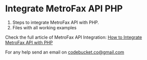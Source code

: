 # Integrate MetroFax API PHP
1. Steps to integrate MetroFax API with PHP.
2. Files with all working examples

Check the full article of MetroFax API Integration: <a href="http://code-bucket.co/integrate-metrofax-api-with-php/">How to Integrate MetroFax API with PHP</a>

For any help send an email on codebucket.co@gmail.com
